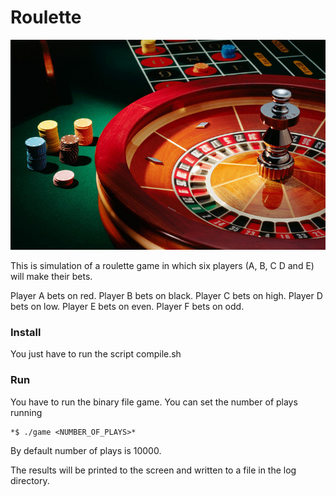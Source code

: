 # Roulette

![](./Roulette_pic.png)

This is simulation of a roulette game in which six players (A, B, C D and E) will make their bets.

Player A bets on red.
Player B bets on black.
Player C bets on high.
Player D bets on low.
Player E bets on even.
Player F bets on odd.

### Install

You just have to run the script compile.sh

### Run

You have to run the binary file game. You can set the number of plays running 

    *$ ./game <NUMBER_OF_PLAYS>*

By default number of plays is 10000.

The results will be printed to the screen and written to a file in the log directory.
